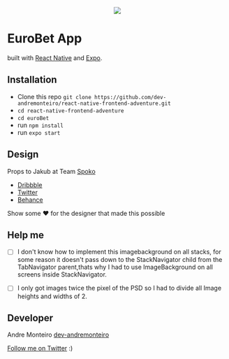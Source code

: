 <p align="center">
  <a title='License' href="https://github.com/FaridSafi/react-native-gifted-chat/blob/master/LICENSE" height="18">
    <img src='https://img.shields.io/badge/license-MIT-blue.svg' />
  </a>
</p>

# EuroBet App

built with [React Native](https://github.com/facebook/react-native) and [Expo](https://github.com/expo/expo).

## Installation

- Clone this repo `git clone https://github.com/dev-andremonteiro/react-native-frontend-adventure.git`
- `cd react-native-frontend-adventure`
- `cd euroBet`
- run `npm install`
- run `expo start`

## Design

Props to Jakub at Team [Spoko](http://spoko.io/)

- [Dribbble](https://dribbble.com/jakubkowalczyk)
- [Twitter](https://twitter.com/jakubdesign)
- [Behance](https://www.behance.net/jakubkowalczyk)

Show some :heart: for the designer that made this possible

## Help me

- [ ] I don't know how to implement this imagebackground on all stacks, for some
reason it doesn't pass down to the StackNavigator child from the TabNavigator
parent,thats why I had to use ImageBackground on all screens inside StackNavigator.

- [ ] I only got images twice the pixel of the PSD so I had to divide all Image
heights and widths of 2.

## Developer

Andre Monteiro [dev-andremonteiro](https://github.com/dev-andremonteiro)

[Follow me on Twitter](https://twitter.com/DAndremonteiro) :)
